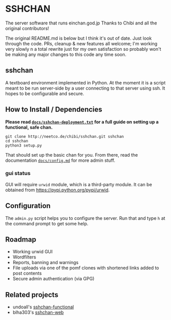# SSHCHAN
The server software that runs einchan.god.jp
Thanks to Chibi and all the original contributors!

The original README.md is below but I think it's out of date. Just look through the code.
PRs, cleanup & new features all welcome; I'm working very slowly n a total rewrite just for my own satisfaction so probably won't be making any major changes to this code any time soon.

## sshchan

A textboard environment implemented in Python. At the moment it is a script meant to be run server-side by a user connecting to that server using ssh. It hopes to be configurable and secure.

How to Install / Dependencies
---

**Please read [`docs/sshchan-deployment.txt`](docs/sshchan-deployment.txt) for a full guide on setting up a functional, safe chan.**

	git clone http://neetco.de/chibi/sshchan.git sshchan
	cd sshchan
	python3 setup.py
That should set up the basic chan for you. From there, read the documentation [`docs/config.md`](docs/config.md) for more admin stuff.

### gui status
GUI will require `urwid` module, which is a third-party module. It can be obtained from https://pypi.python.org/pypi/urwid.

Configuration
---

The `admin.py` script helps you to configure the server. Run that and type `h` at the command prompt to get some help.

Roadmap
---

* Working urwid GUI
* Wordfilters
* Reports, banning and warnings
* File uploads via one of the pomf clones with shortened links added to post contents
* Secure admin authentication (via GPG)

Related projects
---
* undoall's [sshchan-functional](https://github.com/undo-all/sshchan-functional)
* blha303's [sshchan-web](https://github.com/blha303/sshchan-web)
